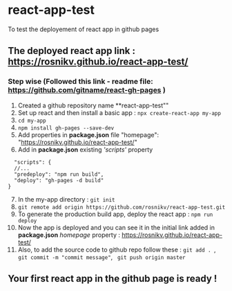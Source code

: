# react-app-test
To test the deployement of react app in github pages

## The deployed react app link : https://rosnikv.github.io/react-app-test/


### Step wise (Followed this link - readme file: https://github.com/gitname/react-gh-pages )

1. Created a github repository name **react-app-test""
2. Set up react and then install a basic app : ```npx create-react-app my-app```
3. ``cd my-app``
4. ```npm install gh-pages --save-dev```
5. Add properties in **package.json** file "homepage": "https://rosnikv.github.io/react-app-test/"
6. Add in **package.json** existing *'scripts'* property

```
  "scripts": {
  //...
  "predeploy": "npm run build",
  "deploy": "gh-pages -d build"
}
```
7. In the my-app directory : ```git init ```
8. ``` git remote add origin https://github.com/rosnikv/react-app-test.git ```
9. To generate the production build app, deploy the react app : ``` npm run deploy ```
10. Now the app is deployed and you can see it in the initial link added in **package.json** *homepage* property : https://rosnikv.github.io/react-app-test/
11. Also, to add the source code to github repo follow these : ```git add . ```, ``` git commit -m "commit message"```, ``` git push origin master``` 

## Your first react app in the github page is ready !
